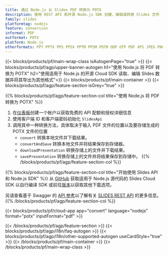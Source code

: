 ```yaml
---
title: 通过 Node.js 从 Slides PDF 转换为 POTX
description: 使用 REST API 和开源 Node.js SDK 创建、编辑或转换 Slides 文件
family: slides
platformtag: nodejs
feature: conversion
informat: PDF
outformat: POTX
platform: Node.js
otherformats: PPT PPTX PPS PPSX PPTM PPSM POTM ODP OTP PDF XPS JPEG PNG BMP TIFF SVG HTML SWF HTML5 GIF XAML MPEG4
---
```


{{< blocks/products/pf/main-wrap-class isAutogenPage="true" >}}
{{< blocks/products/pf/agp/upper-banner-autogen h1="使用 Node.js 将 PDF 转换为 POTX" h2="使用适用于 Node.js 的开源 Cloud SDK 读取、编辑 Slides 数据并将其导出为其他格式">}}
{{< blocks/products/pf/main-container >}}
{{< blocks/products/pf/agp/feature-section isGrey="true" >}}

{{% blocks/products/pf/agp/feature-section-col title="使用 Node.js 将 PDF 转换为 POTX" %}}
1. 在<a href="https://dashboard.aspose.cloud/">仪表板</a>创建一个帐户以获取免费的 API 配额和授权详细信息
1. 使用客户端 ID 和客户端密码初始化 ```SlidesApi```
1. 调用其中一种转换方法，具体取决于输入 PDF 文件的位置以及要存储生成的 POTX 文件的位置
    - ```convert``` 转换本地文件并下载结果。
    - ```convertAndSave``` 转换本地文件并将结果保存到存储器。
    - ```downloadPresentation``` 转换存储上的文件并下载结果。
    - ```savePresentation``` 转换存储上的文件并将结果保存到存储中。
{{% /blocks/products/pf/agp/feature-section-col %}}

{{% blocks/products/pf/agp/feature-section-col title="开始使用 Slides API 和 Node.js SDK" %}}
从 [GitHub](https://github.com/aspose-slides-cloud/aspose-slides-cloud-nodejs) 获取适用于 Node.js 源代码的 Slides Cloud SDK 以自行编译 SDK 或前往[版本](https://releases.aspose.cloud/)以获取其他下载选项。
 
另请查看基于 Swagger 的 [API 参考](https://apireference.aspose.cloud/slides/)以了解有关 [SLIDES REST API](https://products.aspose.cloud/slides/curl/) 的更多信息。
{{% /blocks/products/pf/agp/feature-section-col %}}

{{< blocks/products/pf/cloud-app app="convert" language="nodejs" format="potx" inputFormat="pdf" >}}

{{< /blocks/products/pf/agp/feature-section >}}
{{< blocks/products/pf/agp/i18n/faq-autogen >}}
{{< blocks/products/pf/agp/i18n/other-supported-autogen useCardStyle="true" >}}
{{< /blocks/products/pf/main-container >}}
{{< /blocks/products/pf/main-wrap-class >}}